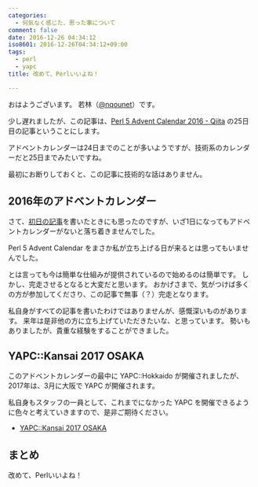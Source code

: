 ```yaml
---
categories:
  - 何気なく感じた、思った事について
comment: false
date: 2016-12-26 04:34:12
iso8601: 2016-12-26T04:34:12+09:00
tags:
  - perl
  - yapc
title: 改めて、Perlいいよね！

---
```


<p>おはようございます。
若林（<a href="https://twitter.com/nqounet">@nqounet</a>）です。</p>

<p>少し遅れましたが、この記事は、<a href="https://qiita.com/advent-calendar/2016/perl5">Perl 5 Advent Calendar 2016 - Qiita</a> の25日目の記事ということにします。</p>

<p>アドベントカレンダーは24日までのことが多いようですが、技術系のカレンダーだと25日までみたいですね。</p>

<p>最初にお断りしておくと、この記事に技術的な話はありません。</p>

<h2>2016年のアドベントカレンダー</h2>

<p>さて、<a href="/2016/12/01/010847">初日の記事</a>を書いたときにも思ったのですが、いざ1日になってもアドベントカレンダーがないと落ち着きませんでした。</p>

<p>Perl 5 Advent Calendar をまさか私が立ち上げる日が来るとは思ってもいませんでした。</p>

<p>とは言っても今は簡単な仕組みが提供されているので始めるのは簡単です。
しかし、完走させるとなると大変だと思います。
おかげさまで、気がつけば多くの方が参加してくださり、この記事で無事（？）完走となります。</p>

<p>私自身がすべての記事を書いたわけではありませんが、感慨深いものがあります。
来年は是非他の方に立ち上げていただきたいな、と思っています。
勢いもありましたが、貴重な経験をすることができました。</p>

<h2>YAPC::Kansai 2017 OSAKA</h2>

<p>このアドベントカレンダーの最中に YAPC::Hokkaido が開催されましたが、2017年は、3月に大阪で YAPC が開催されます。</p>

<p>私自身もスタッフの一員として、これまでになかった YAPC を開催できるように色々と考えていきますので、是非ご期待ください。</p>

<ul>
<li><a href="http://yapcjapan.org/2017kansai/">YAPC::Kansai 2017 OSAKA</a></li>
</ul>

<h2>まとめ</h2>

<p>改めて、Perlいいよね！</p>
    	